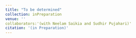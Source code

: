```yaml
---
title: "To be determined"
collection: inPreparation
venue: ''
collaborators:'(with Neelam Saikia and Sudhir Pujahari)'
citation: '(in Preparation)'
---
```


